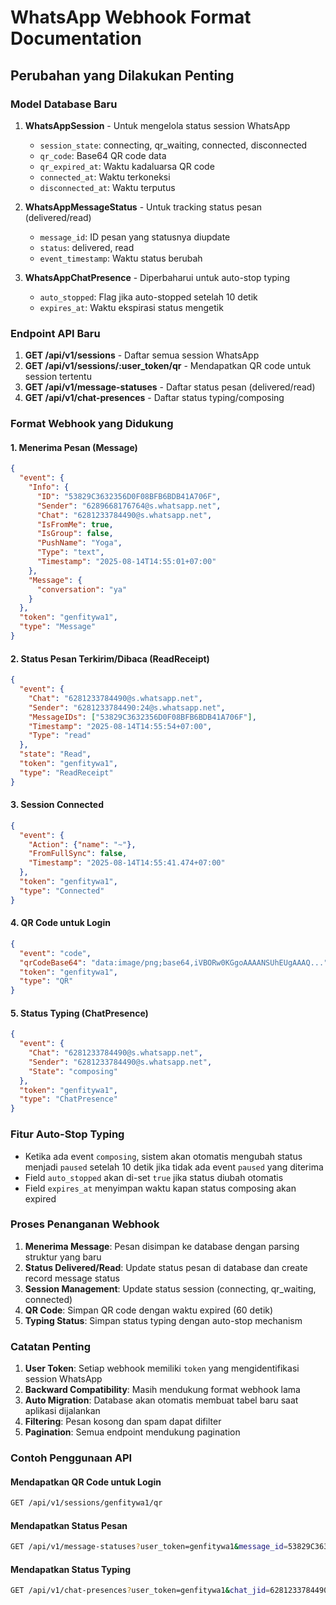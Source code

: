 # WhatsApp Webhook Format Documentation

## Perubahan yang Dilakukan Penting

### Model Database Baru

1. **WhatsAppSession** - Untuk mengelola status session WhatsApp
   - `session_state`: connecting, qr_waiting, connected, disconnected
   - `qr_code`: Base64 QR code data
   - `qr_expired_at`: Waktu kadaluarsa QR code
   - `connected_at`: Waktu terkoneksi
   - `disconnected_at`: Waktu terputus

2. **WhatsAppMessageStatus** - Untuk tracking status pesan (delivered/read)
   - `message_id`: ID pesan yang statusnya diupdate
   - `status`: delivered, read
   - `event_timestamp`: Waktu status berubah

3. **WhatsAppChatPresence** - Diperbaharui untuk auto-stop typing
   - `auto_stopped`: Flag jika auto-stopped setelah 10 detik
   - `expires_at`: Waktu ekspirasi status mengetik

### Endpoint API Baru

1. **GET /api/v1/sessions** - Daftar semua session WhatsApp
2. **GET /api/v1/sessions/:user_token/qr** - Mendapatkan QR code untuk session tertentu
3. **GET /api/v1/message-statuses** - Daftar status pesan (delivered/read)
4. **GET /api/v1/chat-presences** - Daftar status typing/composing

### Format Webhook yang Didukung

#### 1. Menerima Pesan (Message)
```json
{
  "event": {
    "Info": {
      "ID": "53829C3632356D0F08BFB6BDB41A706F",
      "Sender": "6289668176764@s.whatsapp.net",
      "Chat": "6281233784490@s.whatsapp.net",
      "IsFromMe": true,
      "IsGroup": false,
      "PushName": "Yoga",
      "Type": "text",
      "Timestamp": "2025-08-14T14:55:01+07:00"
    },
    "Message": {
      "conversation": "ya"
    }
  },
  "token": "genfitywa1",
  "type": "Message"
}
```

#### 2. Status Pesan Terkirim/Dibaca (ReadReceipt)
```json
{
  "event": {
    "Chat": "6281233784490@s.whatsapp.net",
    "Sender": "6281233784490:24@s.whatsapp.net",
    "MessageIDs": ["53829C3632356D0F08BFB6BDB41A706F"],
    "Timestamp": "2025-08-14T14:55:54+07:00",
    "Type": "read"
  },
  "state": "Read",
  "token": "genfitywa1",
  "type": "ReadReceipt"
}
```

#### 3. Session Connected
```json
{
  "event": {
    "Action": {"name": "~"},
    "FromFullSync": false,
    "Timestamp": "2025-08-14T14:55:41.474+07:00"
  },
  "token": "genfitywa1",
  "type": "Connected"
}
```

#### 4. QR Code untuk Login
```json
{
  "event": "code",
  "qrCodeBase64": "data:image/png;base64,iVBORw0KGgoAAAANSUhEUgAAAQ...",
  "token": "genfitywa1",
  "type": "QR"
}
```

#### 5. Status Typing (ChatPresence)
```json
{
  "event": {
    "Chat": "6281233784490@s.whatsapp.net",
    "Sender": "6281233784490@s.whatsapp.net",
    "State": "composing"
  },
  "token": "genfitywa1",
  "type": "ChatPresence"
}
```

### Fitur Auto-Stop Typing

- Ketika ada event `composing`, sistem akan otomatis mengubah status menjadi `paused` setelah 10 detik jika tidak ada event `paused` yang diterima
- Field `auto_stopped` akan di-set `true` jika status diubah otomatis
- Field `expires_at` menyimpan waktu kapan status composing akan expired

### Proses Penanganan Webhook

1. **Menerima Message**: Pesan disimpan ke database dengan parsing struktur yang baru
2. **Status Delivered/Read**: Update status pesan di database dan create record message status
3. **Session Management**: Update status session (connecting, qr_waiting, connected)
4. **QR Code**: Simpan QR code dengan waktu expired (60 detik)
5. **Typing Status**: Simpan status typing dengan auto-stop mechanism

### Catatan Penting

1. **User Token**: Setiap webhook memiliki `token` yang mengidentifikasi session WhatsApp
2. **Backward Compatibility**: Masih mendukung format webhook lama
3. **Auto Migration**: Database akan otomatis membuat tabel baru saat aplikasi dijalankan
4. **Filtering**: Pesan kosong dan spam dapat difilter
5. **Pagination**: Semua endpoint mendukung pagination

### Contoh Penggunaan API

#### Mendapatkan QR Code untuk Login
```bash
GET /api/v1/sessions/genfitywa1/qr
```

#### Mendapatkan Status Pesan
```bash
GET /api/v1/message-statuses?user_token=genfitywa1&message_id=53829C3632356D0F08BFB6BDB41A706F
```

#### Mendapatkan Status Typing
```bash
GET /api/v1/chat-presences?user_token=genfitywa1&chat_jid=6281233784490@s.whatsapp.net&state=composing
```
